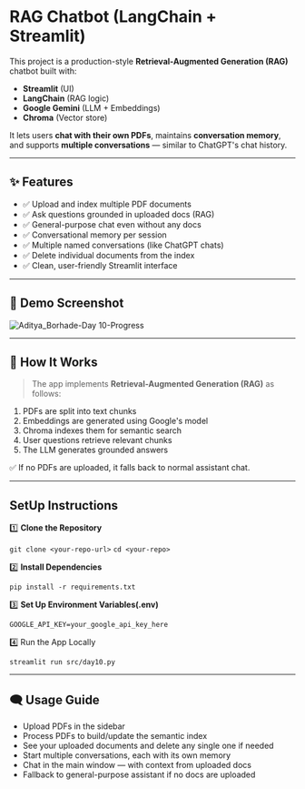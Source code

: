# RAG Chatbot (LangChain + Streamlit)

This project is a production-style **Retrieval-Augmented Generation (RAG)** chatbot built with:

- **Streamlit** (UI)
- **LangChain** (RAG logic)
- **Google Gemini** (LLM + Embeddings)
- **Chroma** (Vector store)

It lets users **chat with their own PDFs**, maintains **conversation memory**, and supports **multiple conversations** — similar to ChatGPT's chat history.

---

## ✨ Features

- ✅ Upload and index multiple PDF documents
- ✅ Ask questions grounded in uploaded docs (RAG)
- ✅ General-purpose chat even without any docs
- ✅ Conversational memory per session
- ✅ Multiple named conversations (like ChatGPT chats)
- ✅ Delete individual documents from the index
- ✅ Clean, user-friendly Streamlit interface

---

## 📸 Demo Screenshot

![Aditya_Borhade-Day 10-Progress](https://github.com/user-attachments/assets/fe401c13-a934-47d0-bad4-ad7b4d7f9edc)

---

## 🚀 How It Works

> The app implements **Retrieval-Augmented Generation (RAG)** as follows:

1. PDFs are split into text chunks
2. Embeddings are generated using Google's model
3. Chroma indexes them for semantic search
4. User questions retrieve relevant chunks
5. The LLM generates grounded answers

✅ If no PDFs are uploaded, it falls back to normal assistant chat.

---

## SetUp Instructions

1️⃣ **Clone the Repository**

`git clone <your-repo-url>`
`cd <your-repo>`

2️⃣ **Install Dependencies**

`pip install -r requirements.txt`

3️⃣ **Set Up Environment Variables(.env)**

`GOOGLE_API_KEY=your_google_api_key_here`

4️⃣ Run the App Locally

`streamlit run src/day10.py`

---

## 🗨️ Usage Guide

- Upload PDFs in the sidebar
- Process PDFs to build/update the semantic index
- See your uploaded documents and delete any single one if needed
- Start multiple conversations, each with its own memory
- Chat in the main window — with context from uploaded docs
- Fallback to general-purpose assistant if no docs are uploaded
